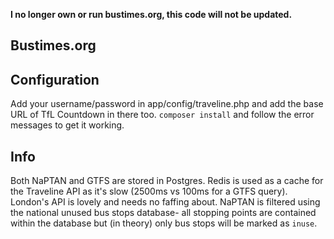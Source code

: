 **I no longer own or run bustimes.org, this code will not be updated.**

## Bustimes.org

## Configuration

Add your username/password in app/config/traveline.php and add the base URL of TfL Countdown in there too. `composer install` and follow the error messages to get it working.

## Info

Both NaPTAN and GTFS are stored in Postgres. Redis is used as a cache for the Traveline API as it's slow (2500ms vs 100ms for a GTFS query). London's API is lovely and needs no faffing about. NaPTAN is filtered using the national unused bus stops database- all stopping points are contained within the database but (in theory) only bus stops will be marked as `inuse`.
